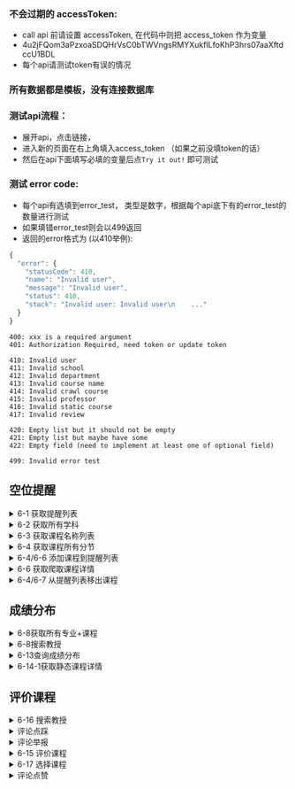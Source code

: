 ### 不会过期的 accessToken:

- call api 前请设置 accessToken, 在代码中则把 access_token 作为变量
- 4u2jFQom3aPzxoaSDQHrVsC0bTWVngsRMYXukfILfoKhP3hrs07aaXftdccU1BDL
- 每个api请测试token有误的情况

### 所有数据都是模板，没有连接数据库

### 测试api流程：
- 展开api，点击链接，
- 进入新的页面在右上角填入access_token （如果之前没填token的话）
- 然后在api下面填写必填的变量后点`Try it out!` 即可测试

### 测试 error code:

- 每个api有选填到error_test， 类型是数字，根据每个api底下有的error_test的数量进行测试
- 如果填错error_test则会以499返回
- 返回的error格式为 (以410举例):
```js
{
  "error": {
    "statusCode": 410,
    "name": "Invalid user",
    "message": "Invalid user",
    "status": 410,
    "stack": "Invalid user: Invalid user\n    ..."
  }
}
```

```
400: xxx is a required argument
401: Authorization Required, need token or update token

410: Invalid user
411: Invalid school
412: Invalid department
413: Invalid course name
414: Invalid crawl course
415: Invalid professor
416: Invalid static course
417: Invalid review

420: Empty list but it should not be empty
421: Empty list but maybe have some
422: Empty field (need to implement at least one of optional field)

499: Invalid error test
```

## 空位提醒

<details><summary>6-1 获取提醒列表</summary>

[POST /users/getWatchList](/explorer/#!/user/user_getWatchList)
- error_test: 
  - 1: 410
  - 2: 421

```js
{
  "result": [
    {
      "course_id": "1",
      "course_name": "ECON 100A",
      "course_section": "A",
      "course_code": "20012",
      "class_day": [
        "Tu",
        "Th"
      ],
      "start_time": "9:30",
      "end_time": "10:50",
      "status": "FULL"
    },
    {
      "course_id": "2",
      "course_name": "ECON 100A",
      "course_section": "1",
      "course_code": "20013",
      "class_day": [
        "Tu",
        "Th"
      ],
      "start_time": "9:30",
      "end_time": "10:50",
      "status": "OPEN"
    }
  ]
}
```

</details>
<details><summary>6-2 获取所有学科</summary>

[POST /schools/getAllDepts](explorer/#!/school/school_getAllDepts)
- error_test: 
  - 1: 410
  - 2: 411
  - 3: 420

```js
{
  "result": [
    {
      "dept_id": "1",
      "dept_name": "Computer Science",
      "dept_name_abbrev": "COMPSCI"
    },
    {
      "dept_id": "2",
      "dept_name": "Academic English",
      "dept_name_abbrev": "AC ENG"
    }
  ]
}
```

</details>
<details><summary>6-3 获取课程名称列表</summary>

[POST /departments/getCourseNames](explorer/#!/department/department_getCourseNames)
- error_test:
  - 1: 410
  - 2: 412
  - 3: 420

```js
{
  "result": [
    {
      "course_name_id": "1",
      "course_name": "COMPSCI 105",
      "description": "ADV PROD C  ",
      "enrolled_percent": "77.00"
    },
    {
      "course_name_id": "2",
      "course_name": "COMPSCI 105",
      "description": "ADV PROD C  ",
      "enrolled_percent": "77.00"
    }
  ]
}
```
</details>

<details><summary>6-4 获取课程所有分节</summary>

[POST /course_names/getCourseSections](explorer/#!/course95name/course_name_getCourseSections)
- error_test:
  - 1: 410
  - 2: 411
  - 3: 420

```js
{
  "result": [
    {
      "crawl_course_id": "1",
      "course_section": "A",
      "course_code": "34000",
      "class_day": [
        "Tu",
        "Th"
      ],
      "start_time": "14:00",
      "end_time": "15:20",
      "enrolled_percent": "77.00",
      "course_type": "LEC"
    },
    {
      "crawl_course_id": "1",
      "course_section": "A",
      "course_code": "34000",
      "class_day": [
        "Tu",
        "Th"
      ],
      "start_time": "14:00",
      "end_time": "15:20",
      "enrolled_percent": "77.00",
      "course_type": "LEC"
    }
  ]
}
```
</details>

<details><summary>6-4/6-6 添加课程到提醒列表</summary>

[POST /users/addToWatchList](explorer/#!/user/user_addToWatchList)
- error_test:
  - 1: 410
  - 2: 414

```js
{
  "result": "success"
}
```
</details>

<details><summary>6-6 获取爬取课程详情</summary>

[POST /crawl_courses/getCrawledCourseDetails](explorer/#!/crawl95course/crawl_course_getCrawledCourseDetails)
- error_test:
  - 1: 410
  - 2: 414

```js
{
  "result": {
    "crawl_course_id": "603502e021778663b01a974f",
    "coursename_id": "603502e021778663b01a974f",
    "description": "ADV PROD C  ",
    "prof_id": "603502e021778663b01a974f",
    "professor_name": "Klefstad, R.",
    "course_name": "COMPSCI 103",
    "class_day": "TuTh",
    "start_time": "14:00",
    "end_time": "15:20",
    "place": "VTLREMOTE",
    "course_num": "34000",
    "capacity": 100,
    "course_grades": {
      "gpa_avg": 2.89,
      "grade_a_count": 90,
      "grade_b_count": 5,
      "grade_c_count": 3,
      "grade_d_count": 1,
      "grade_f_count": 0,
      "grade_p_count": 4,
      "grade_np_count": 2
    },
    "all_grades": {
      "gpa_avg": 3.21,
      "grade_a_count": 91,
      "grade_b_count": 10,
      "grade_c_count": 15,
      "grade_d_count": 378,
      "grade_f_count": 753,
      "grade_p_count": 13,
      "grade_np_count": 521
    },
    "reviews": [
      {
        "review_id": "603502e021778663b01a974f",
        "created": "2020-10-11T00:00:00.000Z",
        "attendance": "Not Mandatary",
        "is_online": "Yes",
        "grade_received": "A- ",
        "selected_labels": [
          "作业太多",
          "Respect",
          "CLEAR GRADING CRITERIA"
        ],
        "recomend_rate": 3,
        "difficulty_rate": 3,
        "content": "Klefstad的逻辑太让人头大了，所有人都在抱怨这节课，总的来说这节课不算太难，不需要上lec和discurssion。",
        "thumbs_up": 12,
        "thumbs_down": 4
      },
      {
        "review_id": "603502e021778663b01a974f",
        "created": "2020-10-11T00:00:00.000Z",
        "attendance": "Not Mandatary",
        "is_online": "Yes",
        "grade_received": "A- ",
        "selected_labels": [
          "作业太多",
          "Respect",
          "CLEAR GRADING CRITERIA"
        ],
        "recomend_rate": 3,
        "difficulty_rate": 3,
        "content": "Klefstad的逻辑太让人头大了，所有人都在抱怨这节课，总的来说这节课不算太难，不需要上lec和discurssion。",
        "thumbs_up": 12,
        "thumbs_down": 4
      },
      {}
    ]
  }
}
```
</details>

<details><summary>6-4/6-7 从提醒列表移出课程</summary>

[POST /users/removeFromWatchList](explorer/#!/user/user_removeFromWatchList)
- error_test:
  - 1: 410
  - 2: 414

```js
{
  "result": "success"
}
```
</details>

## 成绩分布

<details><summary>6-8获取所有专业+课程</summary>

[POST /schools/getCourseNames](explorer/#!/school/school_getCourseNames)
- error_test:
  - 1: 410
  - 2: 411
  - 3: 420

```js
{
  "result": [
    {
      "dept_id": "603502e021778663b01a974f",
      "dept_name_abbrev": "AC ENG",
      "dept_name": "Academic English",
      "dept_courses": [
        {
          "static_course_id": "603502e021778663b01a974f",
          "static_course_name": "20B"
        },
        {
          "static_course_id": "603502e021778663b01a974f",
          "static_course_name": "22A"
        }
      ]
    },
    {
      "dept_id": "603502e021778663b01a974f",
      "dept_name_abbrev": "ANATOMY",
      "dept_name": "Anatomy and Neurobiology",
      "dept_courses": [
        {
          "static_course_id": "603502e021778663b01a974f",
          "static_course_name": "2A"
        },
        {
          "static_course_id": "603502e021778663b01a974f",
          "static_course_name": "2B"
        }
      ]
    }
  ]
}
```
</details>

<details><summary>6-8搜索教授</summary>

[POST /schools/searchProfs](explorer/#!/school/school_searchProfs_post_schools_searchProfs)
- error_test:
  - 1: 410
  - 2: 411
  - 3: 421

```js
{
  "result": [
    {
      "prof_id": "603502e021778663b01a974f",
      "prof_name": "Peter, W.",
      "belong_dept_name": "ANTHRO"
    },
    {
      "prof_id": "603502e021778663b01a974f",
      "prof_name": "Pattis, R.",
      "belong_dept_name": "COMPSCI"
    }
  ]
}
```
</details>

<details><summary>6-13查询成绩分布</summary>

[POST /course_names/getHistoryGrades](explorer/#!/course95name/course_name_getHistoryGrades)
- error_test:
  - 1: 410
  - 2: 422 (course_name_ids 和 prof_id不能同时为空)
  - 3: 421

```js
{
  "result": {
    "query_grades_all": [
      {
        "query_name": "IN4MX 43",
        "query_gpa_avg": "2.7",
        "query_grades": {
          "grade_a_count": 240,
          "grade_b_count": 254,
          "grade_c_count": 123,
          "grade_d_count": 81,
          "grade_f_count": 73,
          "grade_p_count": 239,
          "grade_np_count": 35
        }
      },
      {
        "query_name": "I&C SCI 32",
        "query_gpa_avg": "2.4",
        "query_grades": {
          "grade_a_count": 240,
          "grade_b_count": 254,
          "grade_c_count": 123,
          "grade_d_count": 81,
          "grade_f_count": 73,
          "grade_p_count": 239,
          "grade_np_count": 35
        }
      }
    ],
    "course_grades": [
      {
        "static_course_id": "603502e021778663b01a974f",
        "year_term": "2018-2019 Spring",
        "static_course_name": "IN4MX 43",
        "static_course_code": "20185",
        "static_course_description": "INTRO SOFTWARE ENGR",
        "prof_id": "603502e021778663b01a974f",
        "prof_name": "Ziv, H.",
        "course_avg_gpa": 3.32,
        "recommend_rate": 4.3
      },
      {
        "static_course_id": "603502e021778663b01a974f",
        "year_term": "2018-2019 Spring",
        "static_course_name": "IN4MX 43",
        "static_course_code": "20185",
        "static_course_description": "INTRO SOFTWARE ENGR",
        "prof_id": "603502e021778663b01a974f",
        "prof_name": "Ziv, H.",
        "course_avg_gpa": 3.32,
        "recommend_rate": 4.3
      }
    ]
  }
}
```
</details>

<details><summary>6-14-1获取静态课程详情</summary>

[POST /static_courses/getCourseDetails](explorer/#!/static95course/static_course_getCourseDetails)
- error_test:
  - 1: 410
  - 2: 415
  - 3: 416

```js
{
  "result": {
    "static_course_id": "603502e021778663b01a974f",
    "coursename_id": "603502e021778663b01a974f",
    "description": "ADV PROD C  ",
    "professor_name": "Klefstad, R.",
    "course_name": "COMPSCI 103",
    "class_day": "TuTh",
    "start_time": "14:00",
    "end_time": "15:20",
    "place": "VTLREMOTE",
    "course_num": "34000",
    "capacity": 100,
    "course_grades": {
      "gpa_avg": "2.89",
      "grade_a_count": 90,
      "grade_b_count": 5,
      "grade_c_count": 3,
      "grade_d_count": 1,
      "grade_f_count": 0,
      "grade_p_count": 4,
      "grade_np_count": 2
    },
    "all_grades": {
      "gpa_avg": "3.21",
      "grade_a_count": 91,
      "grade_b_count": 10,
      "grade_c_count": 15,
      "grade_d_count": 378,
      "grade_f_count": 753,
      "grade_p_count": 13,
      "grade_np_count": 521
    },
    "reviews": [
      {
        "created": "2020-10-11T00:00:00.000Z",
        "attendance": "Not Mandatary",
        "is_online": "No",
        "grade_received": "A ",
        "selected_labels": [
          "Respect",
          "Easy grade"
        ],
        "recomend_rate": 3,
        "difficulty_rate": 3,
        "content": "Klefstad的逻辑太让人头大了，所有人都在抱怨这节课，总的来说这节课不算太难，不需要上lec和discurssion。",
        "thumbs_up": 12,
        "thumbs_down": 0
      },
      {
        "created": "2019-05-02T04:00:00.000Z",
        "attendance": "Not Mandatary",
        "is_online": "No",
        "grade_received": "A ",
        "selected_labels": [
          "Respect",
          "Easy grade"
        ],
        "recomend_rate": 3,
        "difficulty_rate": 3,
        "content": "Klefstad的逻辑太让人头大了，所有人都在抱怨这节课，总的来说这节课不算太难，不需要上lec和discurssion。",
        "thumbs_up": 12,
        "thumbs_down": 0
      }
    ]
  }
}
```
</details>

## 评价课程

<details><summary>6-16 搜索教授</summary>

[POST /schools/searchProfs](explorer/#!/school/school_searchProfs_post_schools_searchProfs)
- error_test:
  - 1: 410
  - 2: 411
  - 3: 421

```js
{
  "result": [
    {
      "prof_id": "603502e021778663b01a974f",
      "prof_name": "Peter, W.",
      "belong_dept_name": "ANTHRO"
    },
    {
      "prof_id": "603502e021778663b01a974f",
      "prof_name": "Pattis, R.",
      "belong_dept_name": "COMPSCI"
    }
  ]
}
```
</details>

<details><summary>评论点踩</summary>

[POST /reviews/thumbsDown](explorer/#!/review/review_thumbsDown)
- error_test:
  - 1: 410
  - 2: 417

```js
{
  "result": "success"
}
```
</details>

<details><summary>评论举报</summary>

[POST /reviews/report](explorer/#!/review/review_report)
- error_test:
  - 1: 410
  - 2: 417

```js
{
  "result": "success"
}
```
</details>

<details><summary>6-15 评价课程</summary>

[POST /reviews/rateCourse](explorer/#!/review/review_rateCourse)
- error_test:
  - 1: 410
  - 2: 413
  - 3: 415

```js
{
  "result": "success"
}
```
</details>

<details><summary>6-17 选择课程</summary>

[POST /professors/searchCourseByProf](explorer/#!/professor/professor_searchCourseByProf)
- error_test:
  - 1: 410
  - 2: 411
  - 3: 415
  - 4: 420

```js
{
  "result": [
    {
      "prof_id": "603502e021778663b01a974f",
      "prof_name": "Peter, A."
    },
    {
      "prof_id": "603502e021778663b01a974f",
      "prof_name": "Pattis, R."
    }
  ]
}
```
</details>

<details><summary>评论点赞</summary>

[POST /reviews/thumbsUp](explorer/#!/review/review_thumbsUp)
- error_test:
  - 1: 410
  - 2: 417

```js
{
  "result": "success"
}
```
</details>
<br/>
<br/>
<br/>
<br/>
<br/>
<br/>
<br/>
<br/>
<br/>
<br/>
<br/>
<br/>
<br/>
<br/>
<br/>
<br/>